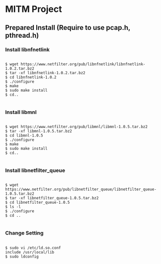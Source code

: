 # MITM Project

## Prepared Install (Require to use pcap.h, pthread.h)
### Install libnfnetlink
<pre>
<code>  
$ wget https://www.netfilter.org/pub/libnfnetlink/libnfnetlink-1.0.2.tar.bz2  
$ tar -xf libnfnetlink-1.0.2.tar.bz2  
$ cd libnfnetlink-1.0.2  
$ ./configure  
$ make  
$ sudo make install  
$ cd..  
</code>   
</pre>

### Install libmnl
<pre>
<code>  
$ wget https://www.netfilter.org/pub/libmnl/libmnl-1.0.5.tar.bz2  
$ tar -xf libmnl-1.0.5.tar.bz2  
$ cd libmnl-1.0.5  
$ ./configure  
$ make  
$ sudo make install  
$ cd..  
</code>  
</pre>

### Install libnetfilter_queue
<pre>
<code>  
$ wget https://www.netfilter.org/pub/libnetfilter_queue/libnetfilter_queue-1.0.5.tar.bz2  
$ tar -xf libnetfilter_queue-1.0.5.tar.bz2  
$ cd libnetfilter_queue-1.0.5  
$ ls -l  
$ ./configure  
$ cd ..  
</code>  
</pre>

### Change Setting
<pre>
<code>  
$ sudo vi /etc/ld.so.conf  
include /usr/local/lib  
$ sudo ldconfig  
</code>  
</pre>
